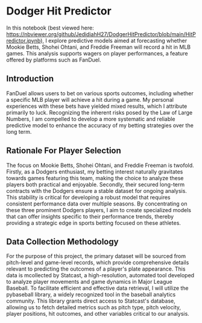 # Dodger Hit Predictor

In this notebook (best viewed here: https://nbviewer.org/github/JedidiahH27/DodgerHitPredictor/blob/main/HitPredictor.ipynb), I explore predictive models aimed at forecasting whether Mookie Betts, Shohei Ohtani, and Freddie
Freeman will record a hit in MLB games. This analysis supports wagers on player performances, a feature offered by
platforms such as FanDuel.

## Introduction
FanDuel allows users to bet on various sports outcomes, including whether a specific MLB player will achieve a hit during a
game. My personal experiences with these bets have yielded mixed results, which I attribute primarily to luck. Recognizing
the inherent risks posed by the Law of Large Numbers, I am compelled to develop a more systematic and reliable predictive
model to enhance the accuracy of my betting strategies over the long term.

## Rationale For Player Selection
The focus on Mookie Betts, Shohei Ohtani, and Freddie Freeman is twofold. Firstly, as a Dodgers enthusiast, my betting
interest naturally gravitates towards games featuring this team, making the choice to analyze these players both practical
and enjoyable. Secondly, their secured long-term contracts with the Dodgers ensure a stable dataset for ongoing analysis.
This stability is critical for developing a robust model that requires consistent performance data over multiple seasons.
By concentrating on these three prominent Dodgers players, I aim to create specialized models that can offer insights
specific to their performance trends, thereby providing a strategic edge in sports betting focused on these athletes.

## Data Collection Methodology
For the purpose of this project, the primary dataset will be sourced from pitch-level and game-level records, which provide
comprehensive details relevant to predicting the outcomes of a player's plate appearance. This data is mcollected by
Statcast, a high-resolution, automated tool developed to analyze player movements and game dynamics in Major League
Baseball.
To facilitate efficient and effective data retrieval, I will utilize the pybaseball library, a widely recognized tool in the baseball
analytics community. This library grants direct access to Statcast's database, allowing us to fetch detailed metrics such as
pitch type, pitch velocity, player positions, hit outcomes, and other variables critical to our analysis.
